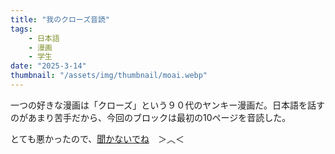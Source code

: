 ```yaml
---
title: "我のクローズ音読"
tags:
    - 日本語
    - 漫画
    - 学生
date: "2025-3-14"
thumbnail: "/assets/img/thumbnail/moai.webp"
---
```

一つの好きな漫画は「クローズ」という９０代のヤンキー漫画だ。日本語を話すのがあまり苦手だから、今回のブロックは最初の10ページを音読した。

とても悪かったので、[聞かないでね](https://youtu.be/BxKoT1WcxBY)　＞︿＜